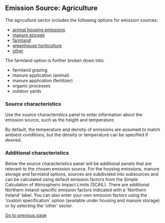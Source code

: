 ## Emission Source: Agriculture

The agriculture sector includes the following options for emission sources:
- [animal housing emissions](2-1-3-source-sector-FARM_ANIMAL_HOUSING.md)
- [manure storage](2-1-3-source-sector-MANURE_STORAGE.md)
- [farmland](2-1-3-source-sector-FARMLAND.md)
- [greenhouse horticulture](2-1-3-source-sector-GENERIC.md)
- [other](2-1-3-source-sector-GENERIC.md)

The farmland option is further broken down into:
- farmland grazing
- manure application (animal)
- manure application (fertilizer)
- organic processes
- outdoor yards

### Source characteristics

Use the source characteristics panel to enter information about the emission source, such as the height and temperature.

By default, the temperature and density of emissions are assumed to match ambient conditions, but the density or temperature can be specified if desired.

### Additional characteristics

Below the source characteristics panel will be additional panels that are relevant to the chosen emission source. For the housing emissions, manure storage and farmland options, sources are subdivided into subsources and can be calculated using default emission factors from the Simple Calculation of Atmospheric Impact Limits (SCAIL). There are additional Northern Ireland-specific emission factors indicated with a 'Northern Ireland' label. You can also enter your own emission factors using the 'custom specification' option (available under housing and manure storage) or by selecting the 'other' sector.

[Go to previous page](2-1-1-input-source.md)
